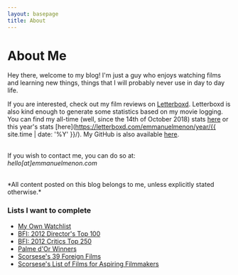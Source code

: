 ```yaml
---
layout: basepage
title: About
---
```

# About Me
Hey there, welcome to my blog! I'm just a guy who enjoys watching films and learning new things, things that I will probably never use in day to day life.

If you are interested, check out my film reviews on [Letterboxd](https://letterboxd.com/emmanuelmenon). Letterboxd is also kind enough to generate some statistics based on my movie logging. You can find my all-time (well, since the 14th of October 2018) stats [here](https://letterboxd.com/emmanuelmenon/stats/) or this year's stats [here](https://letterboxd.com/emmanuelmenon/year/{{ site.time | date: '%Y' }}/). My GitHub is also available [here](https://github.com/emmanuelmenon/).
<br>
<br>
<p class="center-text">
If you wish to contact me, you can do so at:
<br>
<i>hello[at]emmanuelmenon.com</i>
</p>
<br>
*All content posted on this blog belongs to me, unless explicitly stated otherwise.*

### Lists I want to complete
- <i class="fa fa-external-link"></i> [My Own Watchlist](https://letterboxd.com/emmanuelmenon/watchlist/)
- <i class="fa fa-external-link"></i> [BFI: 2012 Director's Top 100](https://letterboxd.com/liveandrew/list/bfi-2012-directors-top-100-films/)
- <i class="fa fa-external-link"></i> [BFI: 2012 Critics Top 250](https://letterboxd.com/liveandrew/list/bfi-2012-critics-top-250-films/)
- <i class="fa fa-external-link"></i> [Palme d'Or Winners](https://letterboxd.com/connordenney/list/palme-dor/)
- <i class="fa fa-external-link"></i> [Scorsese's 39 Foreign Films](https://letterboxd.com/mitchelllyon/list/scorsese-foreign-film-list/)
- <i class="fa fa-external-link"></i> [Scorsese's List of Films for Aspiring Filmmakers](https://letterboxd.com/cauleyfilms/list/scorseses-list-of-85-films-every-aspiring/)

<p class="desktopHidden"></p>
